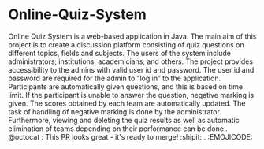 # Online-Quiz-System 

Online Quiz System is a web-based application in Java. The main aim of this project is to create a discussion platform consisting of quiz questions on different topics, fields and subjects.
The users of the system include administrators, institutions, academicians, and others. The project provides accessibility to the admins with valid user id and password. The user id and password are required for the admin to “log in” to the application.
Participants are automatically given questions, and this is based on time limit. If the participant is unable to answer the question, negative marking is given. The scores obtained by each team are automatically updated. The task of handling of negative marking is done by the administrator. Furthermore, viewing and deleting the quiz results as well as automatic elimination of teams depending on their performance can be done . @octocat :  This PR looks great - it's ready to merge! :shipit: . :EMOJICODE:

